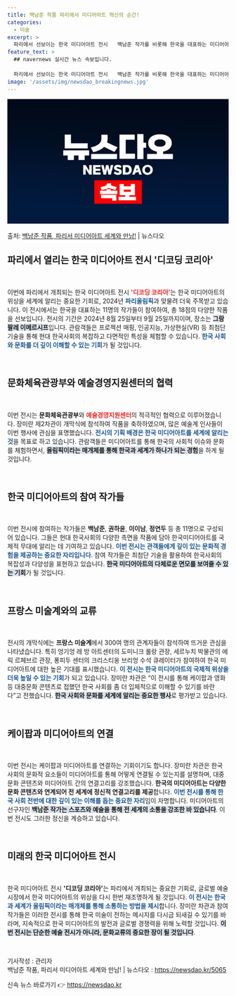 ```yaml
---
title: 백남준 작품 파리에서 미디어아트 혁신의 순간!
categories:
  - 미술
excerpt: >
  파리에서 선보이는 한국 미디어아트 전시   백남준 작가를 비롯해 한국을 대표하는 미디어아트 작가의 작품이 올…
feature_text: >
  ## navernews 실시간 뉴스 속보입니다.

  파리에서 선보이는 한국 미디어아트 전시   백남준 작가를 비롯해 한국을 대표하는 미디어아트 작가의 작품이 올…
image: '/assets/img/newsdao_breakingnews.jpg'
---
```


![뉴스다오 속보](/assets/img/newsdao_breakingnews.jpg)

<p>출처: <a href="https://newsdao.kr/5065" rel="dofollow">백남준 작품, 파리서 미디어아트 세계와 만남!</a> | 뉴스다오</p>

<h2 data-ke-size="size26">파리에서 열리는 한국 미디어아트 전시 '디코딩 코리아'</h2>

<p data-ke-size="size16">&nbsp;</p>

이번에 파리에서 개최되는 한국 미디어아트 전시 <b><span style="color: #ee2323;">'디코딩 코리아'</span></b>는 한국 미디어아트의 위상을 세계에 알리는 중요한 기회로, 2024년 <b><span style="color: #1a5490;">파리올림픽</span></b>과 맞물려 더욱 주목받고 있습니다. 이 전시에서는 한국을 대표하는 11명의 작가들이 참여하여, 총 18점의 다양한 작품을 선보입니다. 전시의 기간은 2024년 8월 25일부터 9월 25일까지이며, 장소는 <b><span style="background-color: #21538527;">그랑 팔레 이메르시프</span></b>입니다. 관람객들은 프로젝션 매핑, 인공지능, 가상현실(VR) 등 최첨단 기술을 통해 현대 한국사회의 복잡하고 다면적인 특성을 체험할 수 있습니다. <b><span style="color: #1a5490;">한국 사회와 문화를 더 깊이 이해할 수 있는 기회</span></b>가 될 것입니다.</p>

<p data-ke-size="size16">&nbsp;</p>

<h2 data-ke-size="size26">문화체육관광부와 예술경영지원센터의 협력</h2>

<p data-ke-size="size16">&nbsp;</p>

이번 전시는 <b><span style="ee2323;">문화체육관광부</span></b>와 <b><span style="color: #ee2323;">예술경영지원센터</span></b>의 적극적인 협력으로 이루어졌습니다. 장미란 제2차관이 개막식에 참석하여 작품을 축하하였으며, 많은 예술계 인사들이 이번 행사에 관심을 표명했습니다. <b><span style="color: #1a5490;">전시의 기획 배경은 한국 미디어아트를 세계에 알리는 것</span></b>을 목표로 하고 있습니다. 관람객들은 미디어아트를 통해 한국의 사회적 이슈와 문화를 체험하면서, <b><span style="background-color: #21538527;">올림픽이라는 매개체를 통해 한국과 세계가 하나가 되는 경험</span></b>을 하게 될 것입니다.</p>

<p data-ke-size="size16">&nbsp;</p>

<h2 data-ke-size="size26">한국 미디어아트의 참여 작가들</h2>

<p data-ke-size="size16">&nbsp;</p>

이번 전시에 참여하는 작가들은 <b><span style="ee2323;">백남준</span></b>, <b><span style="ee2323;">권하윤</span></b>, <b><span style="ee2323;">이이남</span></b>, <b><span style="ee2323;">정연두</span></b> 등 총 11명으로 구성되어 있습니다. 그들은 현대 한국사회의 다양한 측면을 작품에 담아 한국미디어아트를 국제적 무대에 알리는 데 기여하고 있습니다. <b><span style="color: #1a5490;">이번 전시는 관객들에게 깊이 있는 문화적 경험을 제공하는 중요한 자리입니다</span></b>. 참여 작가들은 최첨단 기술을 활용하여 한국사회의 복잡성과 다양성을 표현하고 있습니다. <b><span style="background-color: #21538527;">한국 미디어아트의 다체로운 면모를 보여줄 수 있는 기회</span></b>가 될 것입니다.</p>

<p data-ke-size="size16">&nbsp;</p>

<h2 data-ke-size="size26">프랑스 미술계와의 교류</h2>

<p data-ke-size="size16">&nbsp;</p>

전시의 개막식에는 <b><span style="ee2323;">프랑스 미술계</span></b>에서 300여 명의 관계자들이 참석하여 뜨거운 관심을 나타냈습니다. 특히 엉기엉 레 방 아트센터의 도미니크 롤랑 관장, 세르누치 박물관의 에릭 르페브르 관장, 퐁피두 센터의 크리스티옹 브리엉 수석 큐레이터가 참여하여 한국 미디어아트에 대한 높은 기대를 표시했습니다. <b><span style="color: #1a5490;">이 전시는 한국 미디어아트의 국제적 위상을 더욱 높일 수 있는 기회</span></b>가 되고 있습니다. 장미란 차관은 “이 전시를 통해 케이팝과 영화 등 대중문화 콘텐츠로 접했던 한국 사회를 좀 더 입체적으로 이해할 수 있기를 바란다”고 전했습니다. <b><span style="background-color: #21538527;">한국 사회와 문화를 세계에 알리는 중요한 행사</span></b>로 평가받고 있습니다.</p>

<p data-ke-size="size16">&nbsp;</p>

<h2 data-ke-size="size26">케이팝과 미디어아트의 연결</h2>

<p data-ke-size="size16">&nbsp;</p>

이번 전시는 케이팝과 미디어아트를 연결하는 기회이기도 합니다. 장미란 차관은 한국 사회의 문화적 요소들이 미디어아트를 통해 어떻게 연결될 수 있는지를 설명하며, 대중문화 콘텐츠와 미디어아트 간의 연결고리를 강조했습니다. <b><span style="ee2323;">한국의 미디어아트는 다양한 문화 콘텐츠와 연계되어 전 세계에 정신적 연결고리를 제공</span></b>합니다. <b><span style="color: #1a5490;">이번 전시를 통해 한국 사회 전반에 대한 깊이 있는 이해를 돕는 중요한 자리</span></b>임이 자명합니다. 미디어아트의 선구자인 <b><span style="background-color: #21538527;">백남준 작가는 스포츠와 예술을 통해 전 세계의 소통을 강조한 바 있습니다</span></b>. 이번 전시도 그러한 정신을 계승하고 있습니다.</p>

<p data-ke-size="size16">&nbsp;</p>

<h2 data-ke-size="size26">미래의 한국 미디어아트 전시</h2>

<p data-ke-size="size16">&nbsp;</p>

한국 미디어아트 전시 <b><span style="ee2323;">'디코딩 코리아'</span></b>는 파리에서 개최되는 중요한 기회로, 글로벌 예술 시장에서 한국 미디어아트의 위상을 다시 한번 재조명하게 될 것입니다. <b><span style="color: #1a5490;">이 전시는 한국과 세계가 올림픽이라는 매개체를 통해 소통하는 방법을 제시</span></b>합니다. 장미란 차관과 참여 작가들은 이러한 전시를 통해 한국 미술이 전하는 메시지를 다시금 되새길 수 있기를 바라며, 지속적으로 한국 미디어아트의 발전과 글로벌 경쟁력을 위해 노력할 것입니다. <b><span style="background-color: #21538527;">이번 전시는 단순한 예술 전시가 아니라, 문화교류의 중요한 장이 될 것입니다</span></b>.</p>

<p data-ke-size="size16">&nbsp;</p>

기사작성 : 관리자  
백남준 작품, 파리서 미디어아트 세계와 만남! | 뉴스다오  : <a href="https://newsdao.kr/5065" target="_blank">https://newsdao.kr/5065</a> 

신속 뉴스 바로가기 👉 <a href="https://newsdao.kr" rel="dofollow">https://newsdao.kr</a>


